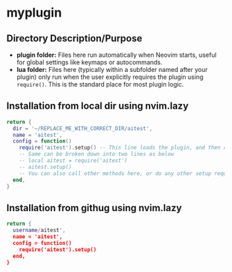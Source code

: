# myplugin
## Directory Description/Purpose
- **plugin folder:**  Files here run automatically when Neovim starts, useful for global settings like keymaps or autocommands.
- **lua folder:** Files here (typically within a subfolder named after your plugin) only run when the user explicitly requires the plugin using `require()`.  This is the standard place for most plugin logic.

## Installation from local dir using nvim.lazy
```lua
return {
  dir = '~/REPLACE_ME_WITH_CORRECT_DIR/aitest',
  name = 'aitest',
  config = function()
    require('aitest').setup() -- This line loads the plugin, and then calls the method setup() (this can be any method you define in your plugin) 
    -- Same can be broken down into two lines as below
    -- local aitest = require('aitest')
    -- aitest.setup()
    -- You can also call other methods here, or do any other setup required
  end,
}
```

## Installation from githug using nvim.lazy
```lua
return {
  username/aitest',
  name = 'aitest',
  config = function()
    require('aitest').setup()
  end,
}
```